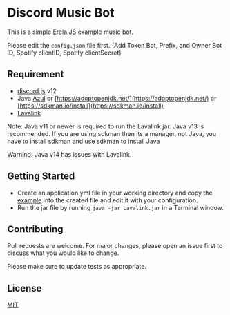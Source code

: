 # Discord Music Bot

This is a simple [Erela.JS](https://github.com/MenuDocs/erela.js) example music bot.

Please edit the `config.json` file first. (Add Token Bot, Prefix, and Owner Bot ID, Spotify clientID, Spotify clientSecret)

## Requirement

- [discord.js](https://github.com/discordjs/discord.js) v12
- Java [Azul](https://www.azul.com/downloads/zulu-community/?architecture=x86-64-bit&package=jdk) or [https://adoptopenjdk.net/](https://adoptopenjdk.net/) or [https://sdkman.io/install](https://sdkman.io/install)
- [Lavalink](https://ci.fredboat.com/viewLog.html?buildId=lastSuccessful&buildTypeId=Lavalink_Build&tab=artifacts&guest=1)

Note: Java v11 or newer is required to run the Lavalink.jar. Java v13 is recommended. If you are using sdkman then its a manager, not Java, you have to install sdkman and use sdkman to install Java

Warning: Java v14 has issues with Lavalink.

## Getting Started

- Create an application.yml file in your working directory and copy the [example](https://github.com/Frederikam/Lavalink/blob/master/LavalinkServer/application.yml.example) into the created file and edit it with your configuration.
- Run the jar file by running `java -jar Lavalink.jar` in a Terminal window.

## Contributing

Pull requests are welcome. For major changes, please open an issue first to discuss what you would like to change.

Please make sure to update tests as appropriate.

## License

[MIT](https://choosealicense.com/licenses/mit/)
